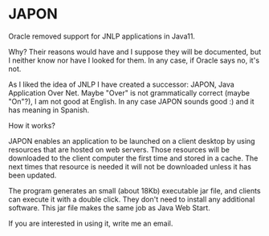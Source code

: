 # JAPON

Oracle removed support for JNLP applications in Java11.

Why? Their reasons would have and I suppose they will be documented, but I neither know nor have I looked for them. In any case, if Oracle says no, it's not.

As I liked the idea of JNLP I have created a successor: JAPON, Java Application Over Net. Maybe "Over" is not grammatically correct (maybe "On"?), I am not good at English. In any case JAPON sounds good :) and it has meaning in Spanish.

How it works?

JAPON enables an application to be launched on a client desktop by using resources that are hosted on web servers.
Those resources will be downloaded to the client computer the first time and stored in a cache. The next times that resource is needed it will not be downloaded unless it has been updated.

The program generates an small (about 18Kb) executable jar file, and clients can execute it with a double click. They don't need to install any additional software. This jar file makes the same job as Java Web Start.

If you are interested in using it, write me an email.
